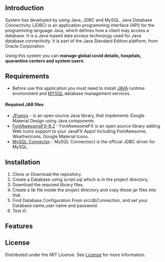 ## Introduction

System has developed by using Java, JDBC and MySQL.
Java Database Connectivity (JDBC) is an application programming interface (API) for the programming language 
Java, which defines how a client may access a database. It is a Java-based data access technology used for 
Java database connectivity. It is part of the Java Standard Edition platform, from Oracle Corporation.

Using this system you can **manage global covid details, hospitals, quarantine centers and system users**.


## Requirements

* Before use this application you must need to install [JAVA](https://www.oracle.com/java/technologies/javase/javase-jdk8-downloads.html) runtime environment and [MYSQL](https://www.mysql.com/) database management services.

#### Required JAR files
* [JFoenix](http://www.jfoenix.com/) - is an open source Java library, that implements Google Material Design using Java components
* [FontAwesomeFX-8.2](https://bitbucket.org/Jerady/fontawesomefx/downloads/) - FontAwesomeFX is an open source library adding Web Icons support to your JavaFX Apps! Including FontAwesome, WeatherIcons, Google Material Icons.
* [MySQL Connector](https://dev.mysql.com/downloads/connector/j/) - MySQL Connector/J is the official JDBC driver for MySQL.

## Installation

 1. Clone or Download the repository.
 2. Create a Database using script.sql which is in the project directory.
 3. Download the required library files.
 4. Create a lib file inside the project directory and copy those jar files into that.
 5. Find Database Configuration From src/dbConnection, and set your Database name,user name and password.
 6. Test it!.
 
## Features

## License

Distributed under the MIT License. See [License](LICENSE) for more information.
